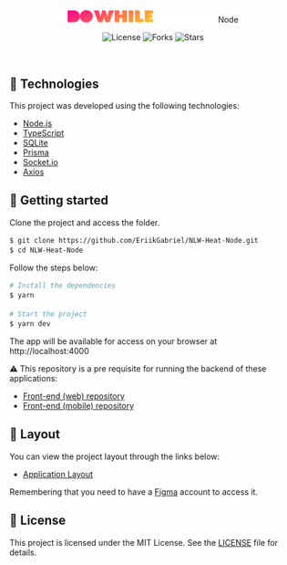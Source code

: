 <p align="center">
  <img alt="NLW Heat Web" src="https://github.com/EriikGabriel/NLW-Heat-Web/blob/master/src/assets/logo.svg" width="260px">
  <span align="center"> Node </span>
 
</p>

<p align="center">
  <img  src="https://img.shields.io/static/v1?label=license&message=MIT&color=ffcd1e&labelColor=ff008e" alt="License">
  
  <img src="https://img.shields.io/github/forks/EriikGabriel/NLW-Heat-Web?label=forks&message=MIT&color=ffcd1e&labelColor=ff008e" alt="Forks">     

  <img src="https://img.shields.io/github/stars/EriikGabriel/NLW-Heat-Web?label=stars&message=MIT&color=ffcd1e&labelColor=ff008e" alt="Stars">
</p>



<br>

## 🧪 Technologies

This project was developed using the following technologies:

- [Node.js](https://nodejs.org/en/)
- [TypeScript](https://www.typescriptlang.org/)
- [SQLite](https://www.sqlite.org/index.html)
- [Prisma](https://www.prisma.io/)
- [Socket.io](https://socket.io/)
- [Axios](https://axios-http.com/docs/intro)

## 🚀 Getting started

Clone the project and access the folder.

```bash
$ git clone https://github.com/EriikGabriel/NLW-Heat-Node.git
$ cd NLW-Heat-Node
```

Follow the steps below:
```bash
# Install the dependencies
$ yarn

# Start the project
$ yarn dev
```
The app will be available for access on your browser at http://localhost:4000

⚠️ This repository is a pre requisite for running the backend of these applications:
- [Front-end (web) repository](https://github.com/EriikGabriel/NLW-Heat-Web)
- [Front-end (mobile) repository](https://github.com/EriikGabriel/NLW-Heat-App)

## 🔖 Layout

You can view the project layout through the links below:

- [Application Layout](https://www.figma.com/community/file/1031699316177416916) 

Remembering that you need to have a [Figma](http://figma.com/) account to access it.

## 📝 License

This project is licensed under the MIT License. See the [LICENSE](LICENSE) file for details.
